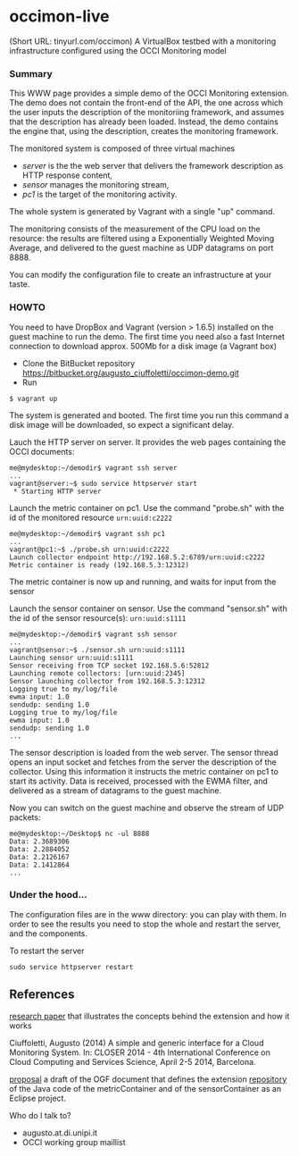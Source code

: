 # occimon-live
(Short URL: tinyurl.com/occimon)
A VirtualBox testbed with a monitoring infrastructure configured using the OCCI Monitoring model

### Summary

This WWW page provides a simple demo of the OCCI Monitoring extension. The demo does not contain the front-end of the API, the one across which the user inputs the description of the monitoriing framework, and assumes that the description has already been loaded. Instead, the demo contains the engine that, using the description, creates the monitoring framework.

The monitored system is composed of three virtual machines

* *server* is the the web server that delivers the framework description as HTTP response content,
* *sensor* manages the monitoring stream,
* *pc1* is the target of the monitoring activity. 

The whole system is generated by Vagrant with a single "up" command.

The monitoring consists of the measurement of the CPU load on the resource: the results are filtered using a Exponentially Weighted Moving Average, and delivered to the guest machine as UDP datagrams on port 8888.

You can modify the configuration file to create an infrastructure at your taste.

### HOWTO

You need to have DropBox and Vagrant (version > 1.6.5) installed on the guest machine to run the demo. The first time you need also a fast Internet connection to download approx. 500Mb for a disk image (a Vagrant box)

* Clone the BitBucket repository https://bitbucket.org/augusto_ciuffoletti/occimon-demo.git
* Run
```
$ vagrant up
```

The system is generated and booted. The first time you run this command a disk image will be downloaded, so expect a significant delay.

Lauch the HTTP server on server. It provides the web pages containing the OCCI documents:
```
me@mydesktop:~/demodir$ vagrant ssh server
...
vagrant@server:~$ sudo service httpserver start
 * Starting HTTP server
```

Launch the metric container on pc1. Use the command "probe.sh" with the id of the monitored resource `urn:uuid:c2222`
```
me@mydesktop:~/demodir$ vagrant ssh pc1
...
vagrant@pc1:~$ ./probe.sh urn:uuid:c2222
Launch collector endpoint http://192.168.5.2:6789/urn:uuid:c2222
Metric container is ready (192.168.5.3:12312)
```
The metric container is now up and running, and waits for input from the sensor

Launch the sensor container on sensor. Use the command "sensor.sh" with the id of the sensor resource(s): `urn:uuid:s1111`
```
me@mydesktop:~/demodir$ vagrant ssh sensor
...
vagrant@sensor:~$ ./sensor.sh urn:uuid:s1111
Launching sensor urn:uuid:s1111
Sensor receiving from TCP socket 192.168.5.6:52812
Launching remote collectors: [urn:uuid:2345]
Sensor launching collector from 192.168.5.3:12312
Logging true to my/log/file
ewma input: 1.0
sendudp: sending 1.0
Logging true to my/log/file
ewma input: 1.0
sendudp: sending 1.0
...
```
The sensor description is loaded from the web server. The sensor thread opens an input socket and fetches from the server the description of the collector. Using this information it instructs the metric container on pc1 to start its activity. Data is received, processed with the EWMA filter, and delivered as a stream of datagrams to the guest machine.

Now you can switch on the guest machine and observe the stream of UDP packets:
```
me@mydesktop:~/Desktop$ nc -ul 8888
Data: 2.3689306
Data: 2.2884052
Data: 2.2126167
Data: 2.1412864
...
```
### Under the hood...

The configuration files are in the www directory: you can play with them. In order to see the results you need to stop the whole and restart the server, and the components.

To restart the server
```
sudo service httpserver restart
```
## References
[research paper](http://eprints.adm.unipi.it/1913/1/paper.pdf) that illustrates the concepts behind the extension and how it works

Ciuffoletti, Augusto (2014) A simple and generic interface for a Cloud Monitoring System. In: CLOSER 2014 - 4th International Conference on Cloud Computing and Services Science, April 2-5 2014, Barcelona.

[proposal](http://redmine.ogf.org/projects/occi-wg/repository/show?rev=monitoring) a draft of the OGF document that defines the extension
[repository](https://github.com/mastrogeppetto/occimon-java) of the Java code of the metricContainer and of the sensorContainer as an Eclipse project.

Who do I talk to?

* augusto.at.di.unipi.it
* OCCI working group maillist
